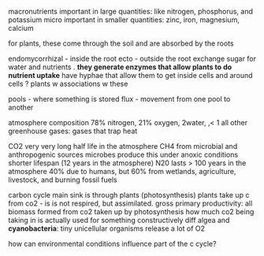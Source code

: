 macronutrients
	important in large quantities: like nitrogen, phosphorus, and potassium
micro
	important in smaller quantities: zinc, iron, magnesium, calcium

for plants, these come through the soil and are absorbed by the roots

endomycorrhizal - inside the root
ecto - outside the root
exchange sugar for water and nutrients . **they generate enzymes that allow plants to do nutrient uptake**
have hyphae that allow them to get inside cells and around cells ? 
plants w associations w these 

pools - where something is stored
flux - movement from one pool to another

atmosphere composition
	78% nitrogen, 21% oxygen, 2water, ,< 1 all other
	greenhouse gases: gases that trap heat

CO2
very very long half life in the atmosphere
CH4
from microbial and anthropogenic sources
microbes produce this under anoxic conditions
shorter lifespan (12 years in the atmosphere)
N20
lasts > 100 years in the atmosphere
40% due to humans, but 60% from wetlands, agriculture, livestock, and burning fossil fuels

carbon cycle
main sink is through plants (photosynthesis)
plants take up c from co2 - is is not respired, but assimilated. 
gross primary productivity: all biomass formed from co2 taken up by photosynthesis
	how much co2 being taking in is actually used for something constructively
diff algea and **cyanobacteria**: tiny unicellular organisms release a lot of O2

how can environmental conditions influence part of the c cycle?
